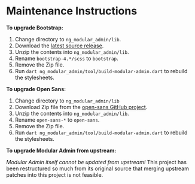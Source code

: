 # Maintenance Instructions

**To upgrade Bootstrap:**

1. Change directory to `ng_modular_admin/lib`.
2. Download the [latest source
   release](https://v4-alpha.getbootstrap.com/getting-started/download/).
3. Unzip the contents into `ng_modular_admin/lib`.
4. Rename `bootstrap-4.*/scss` to `bootstrap`.
5. Remove the Zip file.
6. Run `dart ng_modular_admin/tool/build-modular-admin.dart` to rebuild the
   stylesheets.

**To upgrade Open Sans:**

1. Change directory to `ng_modular_admin/lib`
2. Download Zip file from the [open-sans GitHub
   project](https://github.com/FontFaceKit/open-sans).
3. Unzip the contents into `ng_modular_admin/lib`.
4. Rename `open-sans-*` to `open-sans`.
5. Remove the Zip file.
6. Run `dart ng_modular_admin/tool/build-modular-admin.dart` to rebuild the
   stylesheets.

**To upgrade Modular Admin from upstream:**

*Modular Admin itself cannot be updated from upstream!* This project
has been restructured so much from its original source that merging upstream
patches into this project is not feasible.
